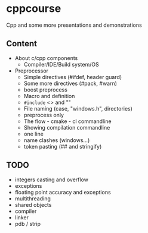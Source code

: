 # cppcourse
Cpp and some more presentations and demonstrations 

## Content

* About c/cpp components
  * Compiler/IDE/Build system/OS
* Preprocessor
  * Simple directives (#ifdef, header guard)
  * Some more directives (#pack, #warn)
  * boost preprocess
  * Macro and definition
  * `#include` <> and ""
  * File naming (case, "windows.h", directories)
  * preprocess only
  * The flow - cmake - cl commandline
  * Showing compilation commandline
  * one line
  * name clashes (windows...)
  * token pasting (## and stringify)

## TODO 

* integers casting and overflow
* exceptions
* floating point accuracy and exceptions
* multithreading
* shared objects
* compiler
* linker
* pdb / strip
